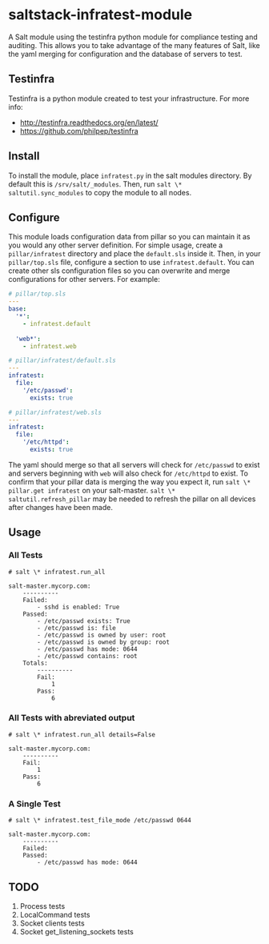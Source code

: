 # saltstack-infratest-module
A Salt module using the testinfra python module for compliance testing and auditing. This allows you to take advantage of the many features of Salt, like the yaml merging for configuration and the database of servers to test.

## Testinfra
Testinfra is a python module created to test your infrastructure. For more info:
 - http://testinfra.readthedocs.org/en/latest/
 - https://github.com/philpep/testinfra

## Install
To install the module, place `infratest.py` in the salt modules directory. By default this is `/srv/salt/_modules`. Then, run `salt \* saltutil.sync_modules` to copy the module to all nodes.

## Configure
This module loads configuration data from pillar so you can maintain it as you would any other server definition. For simple usage, create a `pillar/infratest` directory and place the `default.sls` inside it.  Then, in your `pillar/top.sls` file, configure a section to use `infratest.default`.  You can create other sls configuration files so you can overwrite and merge configurations for other servers. For example:

```yaml
# pillar/top.sls
---
base:
  '*':
    - infratest.default
  
  'web*':
    - infratest.web
```

```yaml
# pillar/infratest/default.sls
---
infratest:
  file:
    '/etc/passwd':
      exists: true
```

```yaml
# pillar/infratest/web.sls
---
infratest:
  file:
    '/etc/httpd':
      exists: true
```

The yaml should merge so that all servers will check for `/etc/passwd` to exist and servers beginning with `web` will also check for `/etc/httpd` to exist. To confirm that your pillar data is merging the way you expect it, run `salt \* pillar.get infratest` on your salt-master. `salt \* saltutil.refresh_pillar` may be needed to refresh the pillar on all devices after changes have been made.

## Usage
### All Tests
`# salt \* infratest.run_all`

```
salt-master.mycorp.com:
    ----------
    Failed:
        - sshd is enabled: True
    Passed:
        - /etc/passwd exists: True
        - /etc/passwd is: file
        - /etc/passwd is owned by user: root
        - /etc/passwd is owned by group: root
        - /etc/passwd has mode: 0644
        - /etc/passwd contains: root
    Totals:
        ----------
        Fail:
            1
        Pass:
            6
```

### All Tests with abreviated output
`# salt \* infratest.run_all details=False`

```
salt-master.mycorp.com:
    ----------
    Fail:
        1
    Pass:
        6
```

### A Single Test
`# salt \* infratest.test_file_mode /etc/passwd 0644`

```
salt-master.mycorp.com:
    ----------
    Failed:
    Passed:
        - /etc/passwd has mode: 0644
```

## TODO
 1. Process tests
 2. LocalCommand tests
 3. Socket clients tests
 4. Socket get_listening_sockets tests
